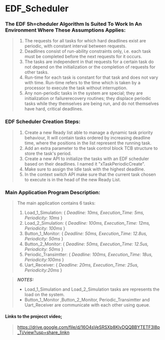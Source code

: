 # EDF_Scheduler
### The EDF Sh=cheduler Algorithm Is Suited To Work In An Environment Where These Assumptions Applies:
> 1) The requests for all tasks for which hard deadlines exist are periodic, with constant interval between requests.
> 2) Deadlines consist of run-ability constraints only, i.e. each task must be completed before the next requests for it occurs.
> 3) The tasks are independent in that requests for a certain task do not depend on the initialization or the completion of requests for other tasks.
> 4) Run-time for each task is constant for that task and does not vary with time. Run-time refers to the time which is taken by a processor to execute the task without interruption.
> 5) Any non-periodic tasks in the system are special; they are initialization or failurerecovery routines; they displace periodic tasks while they themselves are being run, and do not themselves have hard, critical deadlines.
### EDF Scheduler Creation Steps:
> 1) Create a new Ready list able to manage a dynamic task priority behaviour, It will contain tasks ordered by increasing deadline time, where the positions in the list represent the running task.
> 2) Add  an extra parameter to the task control block TCB structure to store the task's period.
> 3) Create a new API to initialize the tasks with an EDF scheduler based on their deadlines. I named it  "xTaskPeriodicCreate".
> 4) Make sure to assign the Idle task with the highest deadline.
> 5) In the context switch API make sure that the current task chosen to execute is in the head of the new Ready List.
### Main Application Program Description:
> The main application contains 6 tasks:
> 1) Load_1_Simulation: { _Deadline: 10ms, Execution_Time: 5ms, Periodicity: 10ms_ }
> 2) Load_2_Simulation: { _Deadline: 100ms, Execution_Time: 12ms, Periodicity: 100ms_ }
> 3) Button_1_Monitor: { _Deadline: 50ms, Execution_Time: 12.8us, Periodicity: 50ms_ }
> 4) Button_2_Monitor: { _Deadline: 50ms, Execution_Time: 12.5us, Periodicity: 50ms_ }
> 5) Periodic_Transimtter: { _Deadline: 100ms, Execution_Time: 18us, Periodicity:100ms_ }
> 6) Uart_Receiver: { _Deadline: 20ms, Execution_Time: 25us, Periodicity:20ms_ }

>**_NOTES:_**
> - Load_1_Simulation and Load_2_Simulation tasks are represents the load on the system.
> - Button_1_Monitor ,Button_2_Monitor, Periodic_Transimtter and Uart_Receiver are communicate with each other using queue.
#### Links to the projecct video;
> https://drive.google.com/file/d/16O4sVeSRSXb8KlvDQQBBYTETF3l8p_Tj/view?usp=share_linkn 

